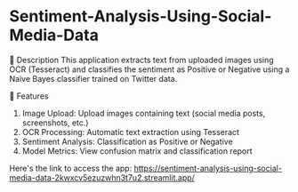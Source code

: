 # Sentiment-Analysis-Using-Social-Media-Data
📝 Description
This application extracts text from uploaded images using OCR (Tesseract) and classifies the sentiment as Positive or Negative using a Naive Bayes classifier trained on Twitter data.

🎯 Features
1. Image Upload: Upload images containing text (social media posts, screenshots, etc.)
2. OCR Processing: Automatic text extraction using Tesseract
3. Sentiment Analysis: Classification as Positive or Negative
4. Model Metrics: View confusion matrix and classification report

Here's the link to access the app:
https://sentiment-analysis-using-social-media-data-2kwxcv5ezuzwhn3t7u2.streamlit.app/
